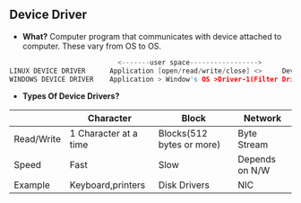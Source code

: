 ## Device Driver
- **What?** Computer program that communicates with device attached to computer. These vary from OS to OS.
```c
                           <-------user space----------------->                     <--kernel space->
LINUX DEVICE DRIVER      Application [open/read/write/close] <>     Device-File     <> Device-Driver     <>     Physical-Device(Terminal, Speakers, HD, keyboard, Tape, Memory)
WINDOWS DEVICE DRIVER    Application > Window's OS >Driver-1(Filter Driver) > Driver-2(Filter Driver) > Driver-3(Function Driver) > Physical Device
 ```
- **Types Of Device Drivers?**

||Character|Block|Network|
|---|---|---|---|
|Read/Write|1 Character at a time|Blocks(512 bytes or more)|Byte Stream|
|Speed|Fast|Slow|Depends on N/W|
|Example|Keyboard,printers|Disk Drivers|NIC|
 
 
